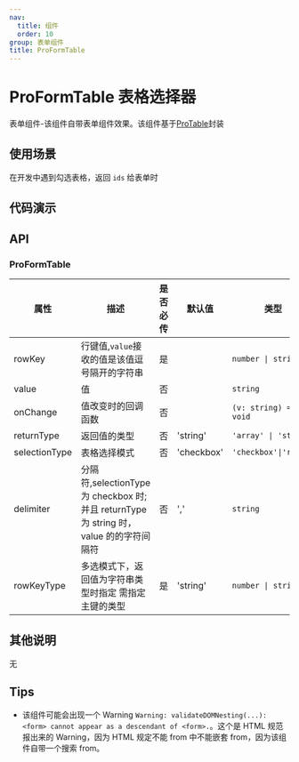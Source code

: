 ```yaml
---
nav:
  title: 组件
  order: 10
group: 表单组件
title: ProFormTable
---
```


# ProFormTable 表格选择器

表单组件-该组件自带表单组件效果。该组件基于[ProTable](https://procomponents.ant.design/components/table)封装

## 使用场景

在开发中遇到勾选表格，返回 `ids` 给表单时

## 代码演示

<code src='./demos/test1.tsx' title='基本使用'></code>
<code src='./demos/test2.tsx' title='返回值为数组'></code>
<code src='./demos/test3.tsx' title='动态调试'></code>
<code src='./demos/test4.tsx' title='不在form中使用'></code>

## API

### ProFormTable

| 属性          | 描述                                                                                   | 是否必传 | 默认值     | 类型                  |
| ------------- | -------------------------------------------------------------------------------------- | -------- | ---------- | --------------------- |
| rowKey        | 行键值,`value`接收的值是该值逗号隔开的字符串                                           | 是       |            | `number \| string`    |
| value         | 值                                                                                     | 否       |            | `string`              |
| onChange      | 值改变时的回调函数                                                                     | 否       |            | `(v: string) => void` |
| returnType    | 返回值的类型                                                                           | 否       | 'string'   | `'array' \| 'string'` |
| selectionType | 表格选择模式                                                                           | 否       | 'checkbox' | `'checkbox'\|'radio'` |
| delimiter     | 分隔符,selectionType 为 checkbox 时;并且 returnType 为 string 时，value 的的字符间隔符 | 否       | ','        | `string`              |
| rowKeyType    | 多选模式下，返回值为字符串类型时指定 需指定主键的类型                                  | 是       | 'string'   | `number \| string`    |

## 其他说明

无

## Tips

- 该组件可能会出现一个 Warning `Warning: validateDOMNesting(...): <form> cannot appear as a descendant of <form>.`。这个是 HTML 规范报出来的 Warning，因为 HTML 规定不能 from 中不能嵌套 from，因为该组件自带一个搜索 from。
